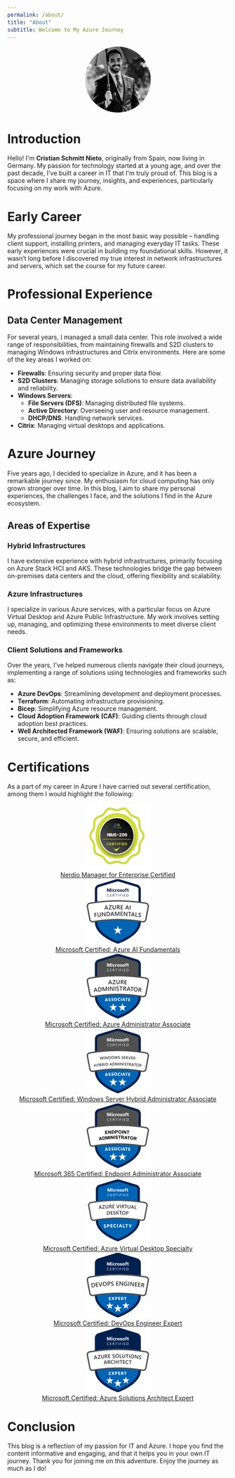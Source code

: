 ```yaml
---
permalink: /about/
title: "About"
subtitle: Welcome to My Azure Journey
---
```


<div style="text-align: center;">
  <img src="/assets/img/avatar-csn.jpeg" alt="Cristian Schmitt Nieto" style="width: 150px; height: 150px; border-radius: 50%;"/>
</div>

# Introduction

Hello! I'm **Cristian Schmitt Nieto**, originally from Spain, now living in Germany. My passion for technology started at a young age, and over the past decade, I've built a career in IT that I'm truly proud of. This blog is a space where I share my journey, insights, and experiences, particularly focusing on my work with Azure.

# Early Career

My professional journey began in the most basic way possible – handling client support, installing printers, and managing everyday IT tasks. These early experiences were crucial in building my foundational skills. However, it wasn’t long before I discovered my true interest in network infrastructures and servers, which set the course for my future career.

# Professional Experience

## Data Center Management

For several years, I managed a small data center. This role involved a wide range of responsibilities, from maintaining firewalls and S2D clusters to managing Windows infrastructures and Citrix environments. Here are some of the key areas I worked on:

- **Firewalls**: Ensuring security and proper data flow.
- **S2D Clusters**: Managing storage solutions to ensure data availability and reliability.
- **Windows Servers**:
  - **File Servers (DFS)**: Managing distributed file systems.
  - **Active Directory**: Overseeing user and resource management.
  - **DHCP/DNS**: Handling network services.
- **Citrix**: Managing virtual desktops and applications.

# Azure Journey

Five years ago, I decided to specialize in Azure, and it has been a remarkable journey since. My enthusiasm for cloud computing has only grown stronger over time. In this blog, I aim to share my personal experiences, the challenges I face, and the solutions I find in the Azure ecosystem.

## Areas of Expertise

### Hybrid Infrastructures

I have extensive experience with hybrid infrastructures, primarily focusing on Azure Stack HCI and AKS. These technologies bridge the gap between on-premises data centers and the cloud, offering flexibility and scalability.

### Azure Infrastructures

I specialize in various Azure services, with a particular focus on Azure Virtual Desktop and Azure Public Infrastructure. My work involves setting up, managing, and optimizing these environments to meet diverse client needs.

### Client Solutions and Frameworks

Over the years, I've helped numerous clients navigate their cloud journeys, implementing a range of solutions using technologies and frameworks such as:

- **Azure DevOps**: Streamlining development and deployment processes.
- **Terraform**: Automating infrastructure provisioning.
- **Bicep**: Simplifying Azure resource management.
- **Cloud Adoption Framework (CAF)**: Guiding clients through cloud adoption best practices.
- **Well Architected Framework (WAF)**: Ensuring solutions are scalable, secure, and efficient.

# Certifications

As a part of my career in Azure I have carried out several certification, among them I would highlight the following:
<div class="Certifications" style="text-align: center;">
  <a href="/assets/img/cert/NME-200.pdf" target="_blank">
    <img src="/assets/img/nerdio-nme-200.png" alt="Nerdio Manager for Enterprise Certified" class="cert-image" style="width: 150px; height: 150px;"/>
    <div style="text-align: center;">Nerdio Manager for Enterprise Certified</div>
  </a>
  <a href="https://learn.microsoft.com/api/credentials/share/en-us/CristianSchmittNieto-7357/DEC07C6846AF65A7?sharingId=24F0DC952D8EB05D" target="_blank">
    <img src="/assets/img/microsoft-certified-fundamentals-badge-AI.png" alt="Microsoft Certified: Azure AI Fundamentals" class="cert-image" style="width: 150px; height: 150px;"/>
    <div style="text-align: center;">Microsoft Certified: Azure AI Fundamentals</div>
  </a>
  <a href="https://learn.microsoft.com/api/credentials/share/en-us/CristianSchmittNieto-7357/5FBC968AEABFC10B?sharingId=24F0DC952D8EB05D" target="_blank">
    <img src="/assets/img/microsoft-certified-associate-badge-adm.png"  alt="Microsoft Certified: Azure Administrator Associate" class="cert-image" style="width: 150px; height: 150px;"/>
    <div style="text-align: center;">Microsoft Certified: Azure Administrator Associate</div>
  </a>
  <a href="https://learn.microsoft.com/api/credentials/share/en-us/CristianSchmittNieto-7357/A3635D8F3BE9F9C2?sharingId=24F0DC952D8EB05D" target="_blank">
    <img src="/assets/img/microsoft-certified-associate-badge-hybrid.png" alt="Microsoft Certified: Windows Server Hybrid Administrator Associate" class="cert-image" style="width: 150px; height: 150px;"/>
    <div style="text-align: center;">Microsoft Certified: Windows Server Hybrid Administrator Associate</div>
  </a>
  <a href="https://learn.microsoft.com/api/credentials/share/en-gb/CristianSchmittNieto-7357/923DF5023E108FBA?sharingId=24F0DC952D8EB05D" target="_blank">
    <img src="/assets/img/microsoft-certified-associate-badge-endpoint.png" alt="Microsoft 365 Certified: Endpoint Administrator Associate" class="cert-image" style="width: 150px; height: 150px;"/>
    <div style="text-align: center;">Microsoft 365 Certified: Endpoint Administrator Associate</div>
  </a>
  <a href="https://learn.microsoft.com/api/credentials/share/en-us/CristianSchmittNieto-7357/E724DDDADB705179?sharingId=24F0DC952D8EB05D" target="_blank">
    <img src="/assets/img/microsoft-certified-specialty-badge-avd.png" alt="Microsoft Certified: Azure Virtual Desktop Specialty" class="cert-image" style="width: 150px; height: 150px;"/>
    <div style="text-align: center;">Microsoft Certified: Azure Virtual Desktop Specialty</div>
  </a>
  <a href="https://learn.microsoft.com/api/credentials/share/en-us/CristianSchmittNieto-7357/225ACCA9CD499B3C?sharingId=24F0DC952D8EB05D" target="_blank">
    <img src="/assets/img/microsoft-certified-expert-badge-DevOps.png" alt="Microsoft Certified: DevOps Engineer Expert" class="cert-image" style="width: 150px; height: 150px;"/>
    <div style="text-align: center;">Microsoft Certified: DevOps Engineer Expert</div>
  </a>
  <a href="https://learn.microsoft.com/api/credentials/share/en-us/CristianSchmittNieto-7357/B8D453727AF2E0FF?sharingId=24F0DC952D8EB05D" target="_blank">
    <img src="/assets/img/microsoft-certified-expert-badge-expert.png" alt="Microsoft Certified: Azure Solutions Architect Expert" class="cert-image" style="width: 150px; height: 150px;"/>
    <div style="text-align: center;">Microsoft Certified: Azure Solutions Architect Expert</div>
  </a>
</div>

# Conclusion

This blog is a reflection of my passion for IT and Azure. I hope you find the content informative and engaging, and that it helps you in your own IT journey. Thank you for joining me on this adventure. Enjoy the journey as much as I do!
